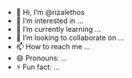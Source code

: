 - 👋 Hi, I’m @rizalethos
- 👀 I’m interested in ...
- 🌱 I’m currently learning ...
- 💞️ I’m looking to collaborate on ...
- 📫 How to reach me ...
- 😄 Pronouns: ...
- ⚡ Fun fact: ...

<!---
rizalethos/rizalethos is a ✨ special ✨ repository because its `README.md` (this file) appears on your GitHub profile.
You can click the Preview link to take a look at your changes.
--->
